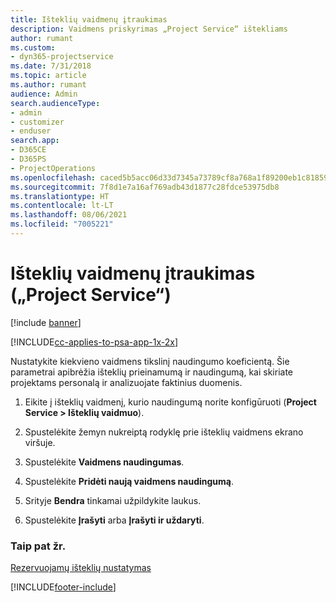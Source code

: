 ```yaml
---
title: Išteklių vaidmenų įtraukimas
description: Vaidmens priskyrimas „Project Service“ ištekliams
author: rumant
ms.custom:
- dyn365-projectservice
ms.date: 7/31/2018
ms.topic: article
ms.author: rumant
audience: Admin
search.audienceType:
- admin
- customizer
- enduser
search.app:
- D365CE
- D365PS
- ProjectOperations
ms.openlocfilehash: caced5b5acc06d33d7345a73789cf8a768a1f89200eb1c8185909acece47b38f
ms.sourcegitcommit: 7f8d1e7a16af769adb43d1877c28fdce53975db8
ms.translationtype: HT
ms.contentlocale: lt-LT
ms.lasthandoff: 08/06/2021
ms.locfileid: "7005221"
---
```

# <a name="add-resource-roles-project-service"></a>Išteklių vaidmenų įtraukimas („Project Service“)

[!include [banner](../includes/psa-now-project-operations.md)]

[!INCLUDE[cc-applies-to-psa-app-1x-2x](../includes/cc-applies-to-psa-app-1x-2x.md)]

Nustatykite kiekvieno vaidmens tikslinį naudingumo koeficientą. Šie parametrai apibrėžia išteklių prieinamumą ir naudingumą, kai skiriate projektams personalą ir analizuojate faktinius duomenis.  
  
1.  Eikite į išteklių vaidmenį, kurio naudingumą norite konfigūruoti (**Project Service > Išteklių vaidmuo**).  
  
2.  Spustelėkite žemyn nukreiptą rodyklę prie išteklių vaidmens ekrano viršuje.  
  
3.  Spustelėkite **Vaidmens naudingumas**.  
  
4.  Spustelėkite **Pridėti naują vaidmens naudingumą**.  
  
5.  Srityje **Bendra** tinkamai užpildykite laukus.  
  
6.  Spustelėkite **Įrašyti** arba **Įrašyti ir uždaryti**.  
  
### <a name="see-also"></a>Taip pat žr.  
 [Rezervuojamų išteklių nustatymas](../psa/set-up-resources.md)


[!INCLUDE[footer-include](../includes/footer-banner.md)]